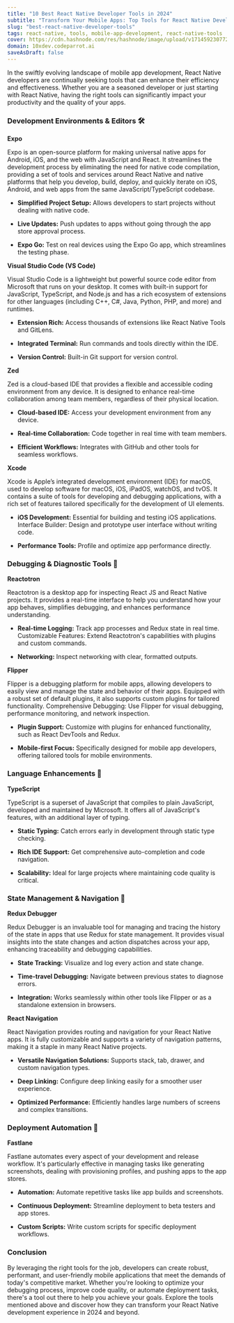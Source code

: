 ```yaml
---
title: "10 Best React Native Developer Tools in 2024"
subtitle: "Transform Your Mobile Apps: Top Tools for React Native Developers in 2024"
slug: "best-react-native-developer-tools"
tags: react-native, tools, mobile-app-development, react-native-tools
cover: https://cdn.hashnode.com/res/hashnode/image/upload/v1714592307723/iIZLpDaKn.webp?auto=format
domain: 10xdev.codeparrot.ai
saveAsDraft: false
---
```


In the swiftly evolving landscape of mobile app development, React Native developers are continually seeking tools that can enhance their efficiency and effectiveness. Whether you are a seasoned developer or just starting with React Native, having the right tools can significantly impact your productivity and the quality of your apps. 

### Development Environments & Editors 🛠

**Expo**

Expo is an open-source platform for making universal native apps for Android, iOS, and the web with JavaScript and React. It streamlines the development process by eliminating the need for native code compilation, providing a set of tools and services around React Native and native platforms that help you develop, build, deploy, and quickly iterate on iOS, Android, and web apps from the same JavaScript/TypeScript codebase.

- **Simplified Project Setup:** Allows developers to start projects without dealing with native code.

- **Live Updates:** Push updates to apps without going through the app store approval process.

- **Expo Go:** Test on real devices using the Expo Go app, which streamlines the testing phase.

**Visual Studio Code (VS Code)**

Visual Studio Code is a lightweight but powerful source code editor from Microsoft that runs on your desktop. It comes with built-in support for JavaScript, TypeScript, and Node.js and has a rich ecosystem of extensions for other languages (including C++, C#, Java, Python, PHP, and more) and runtimes.

- **Extension Rich:** Access thousands of extensions like React Native Tools and GitLens.

- **Integrated Terminal:** Run commands and tools directly within the IDE.

- **Version Control:** Built-in Git support for version control.

**Zed**

Zed is a cloud-based IDE that provides a flexible and accessible coding environment from any device. It is designed to enhance real-time collaboration among team members, regardless of their physical location.

- **Cloud-based IDE:** Access your development environment from any device.

- **Real-time Collaboration:** Code together in real time with team members.

- **Efficient Workflows:** Integrates with GitHub and other tools for seamless workflows.

**Xcode**

Xcode is Apple’s integrated development environment (IDE) for macOS, used to develop software for macOS, iOS, iPadOS, watchOS, and tvOS. It contains a suite of tools for developing and debugging applications, with a rich set of features tailored specifically for the development of UI elements.

- **iOS Development:** Essential for building and testing iOS applications.
Interface Builder: Design and prototype user interface without writing code.

- **Performance Tools:** Profile and optimize app performance directly.

### Debugging & Diagnostic Tools 🐞

**Reactotron**

Reactotron is a desktop app for inspecting React JS and React Native projects. It provides a real-time interface to help you understand how your app behaves, simplifies debugging, and enhances performance understanding.

- **Real-time Logging:** Track app processes and Redux state in real time.
Customizable Features: Extend Reactotron's capabilities with plugins and custom commands.

- **Networking:** Inspect networking with clear, formatted outputs.

 **Flipper**

Flipper is a debugging platform for mobile apps, allowing developers to easily view and manage the state and behavior of their apps. Equipped with a robust set of default plugins, it also supports custom plugins for tailored functionality.
Comprehensive Debugging: Use Flipper for visual debugging, performance monitoring, and network inspection.

- **Plugin Support:** Customize with plugins for enhanced functionality, such as React DevTools and Redux.

- **Mobile-first Focus:** Specifically designed for mobile app developers, offering tailored tools for mobile environments.

### Language Enhancements 📝
**TypeScript**

TypeScript is a superset of JavaScript that compiles to plain JavaScript, developed and maintained by Microsoft. It offers all of JavaScript's features, with an additional layer of typing.

- **Static Typing:** Catch errors early in development through static type checking.

- **Rich IDE Support:** Get comprehensive auto-completion and code navigation.

- **Scalability:** Ideal for large projects where maintaining code quality is critical.

### State Management & Navigation 🧭

**Redux Debugger**

Redux Debugger is an invaluable tool for managing and tracing the history of the state in apps that use Redux for state management. It provides visual insights into the state changes and action dispatches across your app, enhancing traceability and debugging capabilities.

- **State Tracking:** Visualize and log every action and state change.

- **Time-travel Debugging:** Navigate between previous states to diagnose errors.

- **Integration:** Works seamlessly within other tools like Flipper or as a standalone extension in browsers.

 **React Navigation**

React Navigation provides routing and navigation for your React Native apps. It is fully customizable and supports a variety of navigation patterns, making it a staple in many React Native projects.

- **Versatile Navigation Solutions:** Supports stack, tab, drawer, and custom navigation types.

- **Deep Linking:** Configure deep linking easily for a smoother user experience.

- **Optimized Performance:** Efficiently handles large numbers of screens and complex transitions.

### Deployment Automation 🚀
**Fastlane**

Fastlane automates every aspect of your development and release workflow. It's particularly effective in managing tasks like generating screenshots, dealing with provisioning profiles, and pushing apps to the app stores.

- **Automation:** Automate repetitive tasks like app builds and screenshots.

- **Continuous Deployment:** Streamline deployment to beta testers and app stores.

- **Custom Scripts:** Write custom scripts for specific deployment workflows.


### Conclusion

By leveraging the right tools for the job, developers can create robust, performant, and user-friendly mobile applications that meet the demands of today's competitive market. Whether you're looking to optimize your debugging process, improve code quality, or automate deployment tasks, there's a tool out there to help you achieve your goals. Explore the tools mentioned above and discover how they can transform your React Native development experience in 2024 and beyond. 

